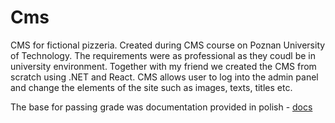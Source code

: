 # Cms
 
CMS for fictional pizzeria. Created during CMS course on Poznan University of Technology. The requirements were as professional as they coudl be in university environment. 
Together with my friend we created the CMS from scratch using .NET and React.
CMS allows user to log into the admin panel and change the elements of the site such as images, texts, titles etc.

The base for passing grade was documentation provided in polish - [docs](https://github.com/e-lawniczak/Cms/blob/main/CMS_docummentation.pdf)
